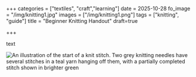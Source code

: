 +++
categories = ["textiles", "craft","learning"]
date = 2025-10-28
fo_image = "/img/knitting1.jpg"
images = ["/img/knitting1.png"]
tags = ["knitting", "guide"]
title = "Beginner Knitting Handout"
draft=true

+++

text

![An illustration of the start of a knit stitch. Two grey knitting needles have several stitches in a teal yarn hanging off them, with a partially completed stitch shown in brighter green](/img/knitting1.jpg)
